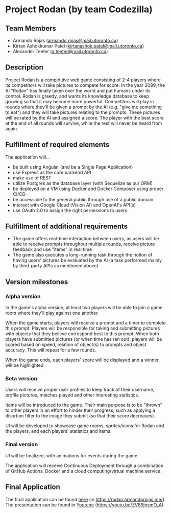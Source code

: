 # Project Rodan (by team Codezilla)

## Team Members

- Armando Rojas (armando.rojas@mail.utoronto.ca)
- Kirtan Ashokkumar Patel (kirtanashok.patel@mail.utoronto.ca)
- Alexander Teeter (a.teeter@mail.utoronto.ca)

## Description

Project Rodan is a competitive web game consisting of 2-4 players where its competitors will take pictures to compete for score:
In the year 2099, the AI "Rodan" has finally taken over the world and put humans under its control. Rodan is greedy, and wants its knowledge database to keep growing so that it may become more powerful. Competitors will play in rounds where they'll be given a prompt by the AI (e.g. "give me something to eat") and they will take pictures relating to the prompts. These pictures will be rated by the AI and assigned a score. The player with the best score at the end of all rounds will survive, while the rest will never be heard from again.

## Fulfillment of required elements

The application will...

- be built using Angular (and be a Single Page Application)
- use Express as the core backend API
- make use of REST
- utilize Postgres as the database layer (with Sequelize as our ORM)
- be deployed on a VM using Docker and Docker Composer using proper CI/CD
- be accessible to the general public through use of a public domain
- interact with Google Cloud (Vision AI) and OpenAI's API(s)
- use OAuth 2.0 to assign the right permissions to users

## Fulfillment of additional requirements

- The game offers real-time interaction between users, as users will be able to receive prompts throughout multiple rounds, receive picture feedback and use "items" in real time
- The game also executes a long-running task through the notion of having users' pictures be evaluated by the AI (a task performed mainly by third-party APIs as mentioned above)

## Version milestones

### Alpha version

In the game's alpha version, at least two players will be able to join a game room where they'll play against one another.

When the game starts, players will receive a prompt and a timer to complete this prompt. Players will be responsible for taking and submitting pictures with objects that they believe correspond best to this prompt. When both players have submitted pictures (or when time has ran out), players will be scored based on speed, relation of object(s) to prompts and object accuracy.
This will repeat for a few rounds.

When the game ends, each players' score will be displayed and a winner will be highlighted.

### Beta version

Users will receive proper user profiles to keep track of their username, profile pictures, matches played and other interesting statistics.

Items will be introduced to the game. Their main purpose is to be "thrown" to other players in an effort to hinder their progress, such as applying a disortion filter to the image they submit (so that their score decreases).

UI will be developed to showcase game rooms, sprites/icons for Rodan and the players, and each players' statistics and items.

### Final version

UI will be finalized, with animations for events during the game.

The application will receive Continuous Deployment through a combination of GitHub Actions, Docker and a cloud computing/virtual machine service.

## Final Application

The final application can be found [here](https://rodan.armandorojas.me/) (in https://rodan.armandorojas.me/).
The presentation can be found in [Youtube](https://youtu.be/ZV89jnsmO_A) (https://youtu.be/ZV89jnsmO_A)
